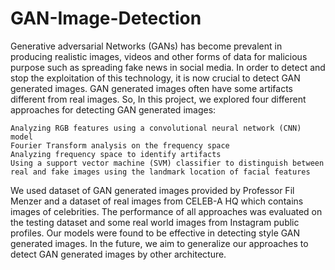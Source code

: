 # GAN-Image-Detection

Generative adversarial Networks (GANs) has become prevalent in producing realistic images, videos and other forms of data for malicious purpose such as spreading fake news in social media. In order to detect and stop the exploitation of this technology, it is now crucial to detect GAN generated images. GAN generated images often have some artifacts different from real images. So, In this project, we explored four different approaches for detecting GAN generated images:

    Analyzing RGB features using a convolutional neural network (CNN) model
    Fourier Transform analysis on the frequency space
    Analyzing frequency space to identify artifacts
    Using a support vector machine (SVM) classifier to distinguish between real and fake images using the landmark location of facial features

We used dataset of GAN generated images provided by Professor Fil Menzer and a dataset of real images from CELEB-A HQ which contains images of celebrities. The performance of all approaches was evaluated on the testing dataset and some real world images from Instagram public profiles. Our models were found to be effective in detecting style GAN generated images. In the future, we aim to generalize our approaches to detect GAN generated images by other architecture.
